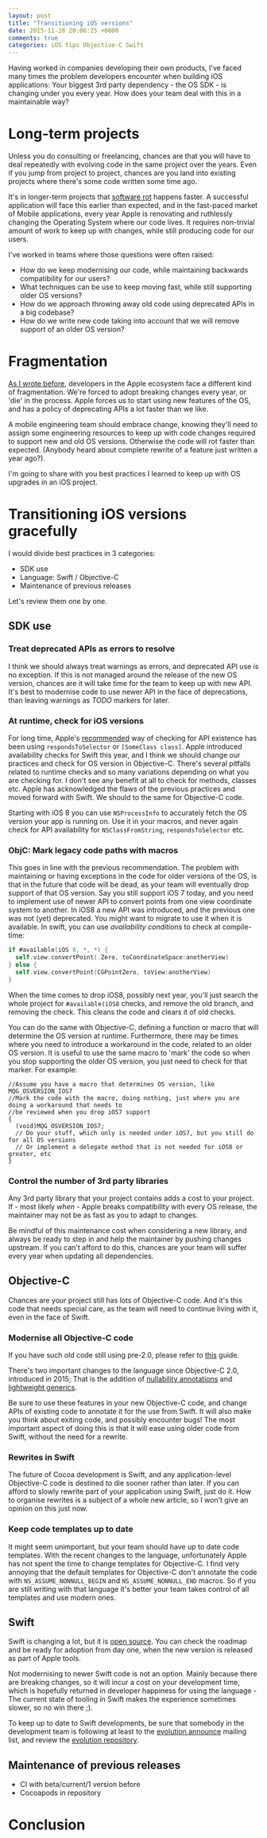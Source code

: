 ```yaml
---
layout: post
title: "Transitioning iOS versions"
date: 2015-11-28 20:06:25 +0000
comments: true
categories: iOS tips Objective-C Swift
---
```


Having worked in companies developing their own products, I've faced many times the problem developers encounter when building iOS applications: Your biggest 3rd party dependency - the OS SDK - is changing under you every year. How does your team deal with this in a maintainable way?

<!-- more -->

# Long-term projects

Unless you do consulting or freelancing, chances are that you will have to deal repeatedly with evolving code in the same project over the years. Even if you jump from project to project, chances are you land into existing projects where there's some code written some time ago.

It's in longer-term projects that [software rot][rot] happens faster. A successful application will face this earlier than expected, and in the fast-paced market of Mobile applications, every year Apple is renovating and ruthlessly changing the  Operating System where our code lives. It requires non-trivial amount of work to keep up with changes, while still producing code for our users.

I've worked in teams where those questions were often raised:

- How do we keep modernising our code, while maintaining backwards compatibility for our users?
- What techniques can be use to keep moving fast, while still supporting older OS versions?
- How do we approach throwing away old code using deprecated APIs in a big codebase?
- How do we write new code taking into account that we will remove support of an older OS version?

# Fragmentation

[As I wrote before][fragmentation], developers in the Apple ecosystem face a different kind of fragmentation. We're forced to adopt breaking changes every year, or 'die' in the process. Apple forces us to start using new features of the OS, and has a policy of deprecating APIs a lot faster than we like.

A mobile engineering team should embrace change, knowing they'll need to assign some engineering resources to keep up with code changes required to support new and old OS versions. Otherwise the code will rot faster than expected. (Anybody heard about complete rewrite of a feature just written a year ago?).

I'm going to share with you best practices I learned to keep up with OS upgrades in an iOS project.

# Transitioning iOS versions gracefully

I would divide best practices in 3 categories:

- SDK use
- Language: Swift / Objective-C
- Maintenance of previous releases

Let's review them one by one.

## SDK use

### Treat deprecated APIs as errors to resolve

I think we should always treat warnings as errors, and deprecated API use is no exception. If this is not managed around the release of the new OS version, chances are it will take time for the team to keep up with new API. It's best to modernise code to use newer API in the face of deprecations, than leaving warnings as *TODO* markers for later.

### At runtime, check for iOS versions

For long time, Apple's [recommended][version-check] way of checking for API existence has been using `respondsToSelector` or `[SomeClass class]`. Apple introduced availability checks for Swift this year, and I think we should change our practices and check for OS version in Objective-C. There's several pitfalls related to runtime checks and so many variations depending on what you are checking for. I don't see any benefit at all to check for methods, classes etc. Apple has acknowledged the flaws of the previous practices and moved forward with Swift. We should to the same for Objective-C code.

Starting with iOS 8 you can use `NSProcessInfo` to accurately fetch the OS version your app is running on. Use it in your macros, and never again check for API availability for `NSClassFromString`, `respondsToSelector` etc.

### ObjC: Mark legacy code paths with macros

This goes in line with the previous recommendation. The problem with maintaining or having exceptions in the code for older versions of the OS, is that in the future that code will be dead, as your team will eventually drop support of that OS version. Say you still support iOS 7 today, and you need to implement use of newer API to convert points from one view coordinate system to another. In iOS8 a new API was introduced, and the previous one was not (yet) deprecated. You might want to migrate to use it when it is available. In swift, you can use *availability conditions* to check at compile-time:

```swift
if #available(iOS 8, *, *) {
  self.view.convertPoint(.Zero, toCoordinateSpace:anotherView)
} else {
  self.view.convertPoint(CGPointZero, toView:anotherView)
}

```

When the time comes to drop iOS8, possibly next year, you'll just search the whole project for `#available(iOS8` checks, and remove the old branch, and removing the check. This cleans the code and clears it of old checks.

You can do the same with Objective-C, defining a function or macro that will determine the OS version at runtime. Furthermore, there may be times where you need to introduce a workaround in the code, related to an older OS version. It is useful to use the same macro to 'mark' the code so when you stop supporting the older OS version, you just need to check for that marker. For example:

```objc
//Assume you have a macro that determines OS version, like MQG_OSVERSION_IOS7
//Mark the code with the macro, doing nothing, just where you are doing a workaround that needs to
//be reviewed when you drop iOS7 support
{
  (void)MQG_OSVERSION_IOS7;
  // Do your stuff, which only is needed under iOS7, but you still do for all OS versions
  // Or implement a delegate method that is not needed for iOS8 or greater, etc
}

```

### Control the number of 3rd party libraries

Any 3rd party library that your project contains adds a cost to your project. If - most likely *when* - Apple breaks compatibility with every OS release, the maintainer may not be as fast as you to adapt to changes. 

Be mindful of this maintenance cost when considering a new library, and always be ready to step in and help the maintainer by pushing changes upstream. If you can't afford to do this, chances are your team will suffer every year when updating all dependencies.

## Objective-C

Chances are your project still has lots of Objective-C code. And it's this code that needs special care, as the team will need to continue living with it, even in the face of Swift.

### Modernise all Objective-C code

If you have such old code still using pre-2.0, please refer to [this][objc-2.0] guide.

There's two important changes to the language since Objective-C 2.0, introduced in 2015; That is the addition of [nullability annotations][nullability] and [lightweight generics][generics]. 

Be sure to use these features in your new Objective-C code, and change APIs of existing code to annotate it for the use from Swift. It will also make you think about exiting code, and possibly encounter bugs! The most important aspect of doing this is that it will ease using older code from Swift, without the need for a rewrite.

### Rewrites in Swift

The future of Cocoa development is Swift, and any application-level Objective-C code is destined to die sooner rather than later. If you can afford to slowly rewrite part of your application using Swift, just do it. How to organise rewrites is a subject of a whole new article, so I won't give an opinion on this just now.

### Keep code templates up to date

It might seem unimportant, but your team should have up to date code templates. With the recent changes to the language, unfortunately Apple has not spent the time to change templates for Objective-C.  I find very annoying that the default templates for Objective-C don't annotate the code with `NS_ASSUME_NONNULL_BEGIN` and `NS_ASSUME_NONNULL_END` macros. So if you are still writing with that language it's better your team takes control of all templates and use modern ones.

## Swift

Swift is changing a lot, but it is [open source][swift]. You can check the roadmap and be ready for adoption from day one, when the new version is released as part of Apple tools.

Not modernising to newer Swift code is not an option. Mainly because there are breaking changes, so it will incur a cost on your development time, which is hopefully returned in developer happiness for using the language - The current state of tooling in Swift makes the experience sometimes slower, so no win there ;).

To keep up to date to Swift developments, be sure that somebody in the development team is following at least to the [evolution announce][swift-evolution] mailing list, and review the [evolution repository][swift-evolution-repository].

## Maintenance of previous releases

- CI with beta/current/1 version before
- Cocoapods in repository


# Conclusion


[rot]: https://en.wikipedia.org/wiki/Software_rot
[fragmentation]: {{site.url}}/blog/2015/05/27/fragmentation/
[nullability]: {{site.url}}/blog/2015/05/27/fragmentation/
[generics]: {{site.url}}/blog/2015/06/09/adopting-objectivec-generics/
[version-check]: TODO
[transitioning-docs]: TODO
[swift]: http://swift.org
[objc-2.0]: https://developer.apple.com/library/ios/releasenotes/ObjectiveC/ModernizationObjC/AdoptingModernObjective-C/AdoptingModernObjective-C.html
[swift-evolution]: https://lists.swift.org/mailman/listinfo/swift-evolution-announce
[swift-evolution-repository]: https://github.com/apple/swift-evolution